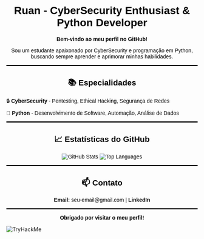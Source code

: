 <h1 align="center" style="color: black; font-family: Arial, sans-serif;">Ruan - CyberSecurity Enthusiast & Python Developer</h1>

<p align="center" style="color: black; font-family: Arial, sans-serif;">
  <strong>Bem-vindo ao meu perfil no GitHub!</strong>
</p>

<p align="center" style="color: black; font-family: Arial, sans-serif;">
  Sou um estudante apaixonado por CyberSecurity e programação em Python, buscando sempre aprender e aprimorar minhas habilidades.
</p>

<hr style="border: 1px solid black;">

<h2 align="center" style="color: black; font-family: Arial, sans-serif;">📚 Especialidades</h2>

<ul style="color: black; font-family: Arial, sans-serif; list-style: none; padding: 0;">
  <li style="margin-bottom: 10px;">🔒 <strong>CyberSecurity</strong> - Pentesting, Ethical Hacking, Segurança de Redes</li>
  <li>🐍 <strong>Python</strong> - Desenvolvimento de Software, Automação, Análise de Dados</li>
</ul>

<hr style="border: 1px solid black;">

<h2 align="center" style="color: black; font-family: Arial, sans-serif;">📈 Estatísticas do GitHub</h2>

<div align="center" style="color: black; font-family: Arial, sans-serif;">
  <img src="https://github-readme-stats.vercel.app/api?username=ruangonzalez&show_icons=true&hide_title=true&hide_border=true&theme=default&icon_color=black&text_color=black" alt="GitHub Stats">
  <img src="https://github-readme-stats.vercel.app/api/top-langs/?username=ruangonzalez&layout=compact&hide_border=true&theme=default&text_color=black" alt="Top Languages">
</div>

<hr style="border: 1px solid black;">

<h2 align="center" style="color: black; font-family: Arial, sans-serif;">📫 Contato</h2>

<p align="center" style="color: black; font-family: Arial, sans-serif;">
  <a href="mailto:seu-email@gmail.com" style="color: black; text-decoration: none;"><strong>Email:</strong> seu-email@gmail.com</a> | 
  <a href="https://www.linkedin.com/in/seu-perfil/" style="color: black; text-decoration: none;"><strong>LinkedIn</strong></a>
</p>

<hr style="border: 1px solid black;">

<p align="center" style="color: black; font-family: Arial, sans-serif;">
  <strong>Obrigado por visitar o meu perfil!</strong>
</p>

<img src="https://tryhackme-badges.s3.amazonaws.com/shiwid.png" alt="TryHackMe">

